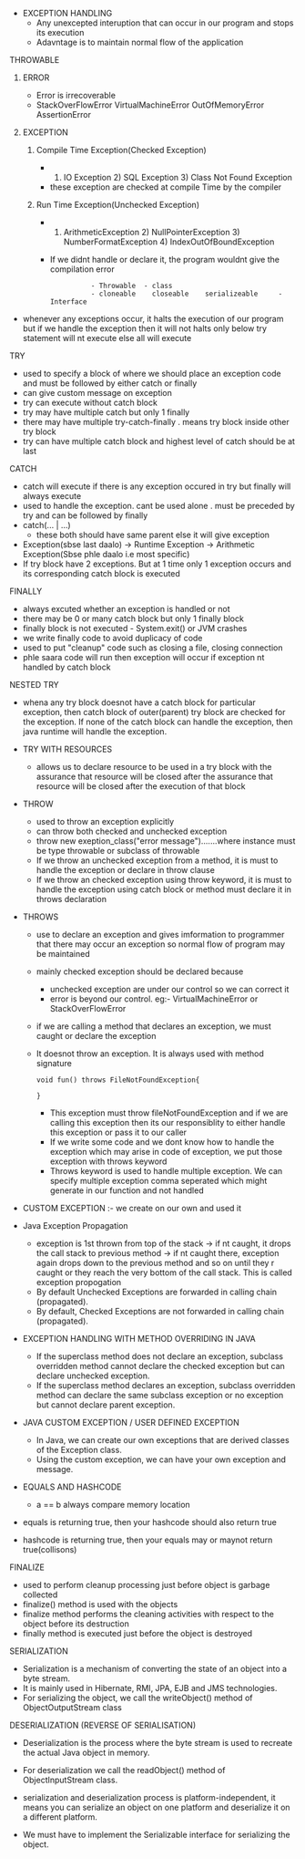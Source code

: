 - EXCEPTION HANDLING
   - Any unexcepted interuption that can occur in our program and stops its execution
   - Adavntage is to maintain normal flow of the application


THROWABLE

1) ERROR
    - Error is irrecoverable
    - StackOverFlowError    VirtualMachineError     OutOfMemoryError    AssertionError

2) EXCEPTION
    1) Compile Time Exception(Checked Exception)
        - 1) IO Exception    2) SQL Exception       3) Class Not Found Exception
        - these exception are checked at compile Time by the compiler

    2) Run Time Exception(Unchecked Exception)
        - 1) ArithmeticException   2) NullPointerException   3) NumberFormatException  4) IndexOutOfBoundException
        - If we didnt handle or declare it, the program wouldnt give the compilation error

                        - Throwable  - class
                        - cloneable    closeable    serializeable     -  Interface

- whenever any exceptions occur, it halts the execution of our program but if we handle the exception then it 
will not halts only below try statement will nt execute else all will execute

TRY
   - used to specify a block of where we should place an exception code and must be followed by either catch or finally
   - can give custom message on exception
   - try can execute without catch block
   - try may have multiple catch but only 1 finally
   - there may have multiple try-catch-finally . means try block inside other try block
   - try can have multiple catch block and highest level of catch should be at last

CATCH
   - catch will execute if there is any exception occured in try but finally will always execute
   - used to handle the exception. cant be used alone . must be preceded by try and can be followed by finally
   - catch(... | ...)
       - these both should have same parent else it will give exception
   - Exception(sbse last daalo) -> Runtime Exception -> Arithmetic Exception(Sbse phle daalo i.e most specific)
   - If try block have 2 exceptions. But at 1 time only 1 exception occurs and its corresponding catch block is executed

FINALLY
   - always excuted whether an exception is handled or not
   - there may be 0 or many catch block but only 1 finally block
   - finally block is not executed - System.exit()    or  JVM crashes
   - we write finally code to avoid duplicacy of code
   - used to put "cleanup" code such as closing a file, closing connection
   - phle saara code will run then exception will occur if exception nt handled by catch block

NESTED TRY
   - whena any try block doesnot have a catch block for particular exception, then catch block of outer(parent) try 
   block are checked for the exception. If none of the catch block can handle the exception, then java runtime will 
   handle the exception.


- TRY WITH RESOURCES
    - allows us to declare resource to be used in a try block with the assurance that resource will be closed after 
    the assurance that resource will be closed after the execution of that block



- THROW
    - used to throw an exception explicitly
    - can throw both checked and unchecked exception
    - throw new exeption_class("error message").......where instance must be type throwable or subclass of throwable
    - If we throw an unchecked exception from a method, it is must to handle the exception or declare in throw clause
    - If we throw an checked exception using throw keyword, it is must to handle the exception using catch block or method must declare it in throws declaration
    

- THROWS 
  - use to declare an exception and gives imformation to programmer that there may occur an exception so normal flow
  of program may be maintained
  - mainly checked exception should be declared because
      - unchecked exception are under our control so we can correct it
      - error is beyond our control. eg:- VirtualMachineError or StackOverFlowError
  - if we are calling a method that declares an exception, we must caught or declare the exception 
  - It doesnot throw an exception. It is always used with method signature

        void fun() throws FileNotFoundException{

        }

    - This exception must throw fileNotFoundException and if we are calling this exception then its our
    responsiblity to either handle this exception or pass it to our caller
    - If we write some code and we dont know how to handle the exception which may arise in code of exception, we 
    put those exception with throws keyword
    - Throws keyword is used to handle multiple exception. We can specify multiple exception comma seperated which 
  might generate in our function and not handled


- CUSTOM EXCEPTION :- we create on our own and used it


- Java Exception Propagation
     - exception is 1st thrown from top of the stack -> if nt caught, it drops the call stack to previous method
      -> if nt caught there, exception again drops down to the previous method and so on until they r caught or 
       they reach the very bottom of the call stack. This is called exception propogation
     - By default Unchecked Exceptions are forwarded in calling chain (propagated).
     - By default, Checked Exceptions are not forwarded in calling chain (propagated).


 - EXCEPTION HANDLING WITH METHOD OVERRIDING IN JAVA
     - If the superclass method does not declare an exception, subclass overridden method cannot declare the checked exception but can declare unchecked exception.
     - If the superclass method declares an exception, subclass overridden method can declare the same subclass 
     exception or no exception but cannot declare parent exception.


 - JAVA CUSTOM EXCEPTION / USER DEFINED EXCEPTION
     - In Java, we can create our own exceptions that are derived classes of the Exception class.
     - Using the custom exception, we can have your own exception and message.


- EQUALS AND HASHCODE
    - a == b always compare memory location

- equals is returning true, then your hashcode should also return true
- hashcode is returning true, then your equals may or maynot return true(collisons)


FINALIZE
 - used to perform cleanup processing just before object is garbage collected
 - finalize() method is used with the objects
 - finalize method performs the cleaning activities with respect to the object before its destruction
 - finally method is executed just before the object is destroyed


SERIALIZATION
 - Serialization is a mechanism of converting the state of an object into a byte stream. 
 - It is mainly used in Hibernate, RMI, JPA, EJB and JMS technologies.
 - For serializing the object, we call the writeObject() method of ObjectOutputStream class


DESERIALIZATION (REVERSE OF SERIALISATION)
 - Deserialization is the process where the byte stream is used to recreate the actual Java object in memory.
 - For deserialization we call the readObject() method of ObjectInputStream class.


- serialization and deserialization process is platform-independent, it means you can serialize an object on one platform and deserialize it on a different platform.
- We must have to implement the Serializable interface for serializing the object.